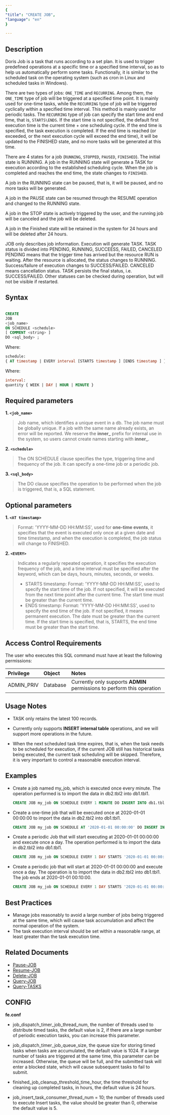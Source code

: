 ```yaml
---
{
"title": "CREATE JOB",
"language": "en"
}

---
```


<!--
Licensed to the Apache Software Foundation (ASF) under one
or more contributor license agreements.  See the NOTICE file
distributed with this work for additional information
regarding copyright ownership.  The ASF licenses this file
to you under the Apache License, Version 2.0 (the
"License"); you may not use this file except in compliance
with the License.  You may obtain a copy of the License at

  http://www.apache.org/licenses/LICENSE-2.0

Unless required by applicable law or agreed to in writing,
software distributed under the License is distributed on an
"AS IS" BASIS, WITHOUT WARRANTIES OR CONDITIONS OF ANY
KIND, either express or implied.  See the License for the
specific language governing permissions and limitations
under the License.
-->

## Description

Doris Job is a task that runs according to a set plan. It is used to trigger predefined operations at a specific time or a specified time interval, so as to help us automatically perform some tasks. Functionally, it is similar to the scheduled task on the operating system (such as cron in Linux and scheduled tasks in Windows).

There are two types of jobs: `ONE_TIME` and `RECURRING`. Among them, the `ONE_TIME` type of job will be triggered at a specified time point. It is mainly used for one-time tasks, while the `RECURRING` type of job will be triggered cyclically within a specified time interval. This method is mainly used for periodic tasks.
The `RECURRING` type of job can specify the start time and end time, that is, `STARTS\ENDS`. If the start time is not specified, the default first execution time is the current time + one scheduling cycle. If the end time is specified, the task execution is completed. If the end time is reached (or exceeded, or the next execution cycle will exceed the end time), it will be updated to the FINISHED state, and no more tasks will be generated at this time.

There are 4 states for a job (`RUNNING`, `STOPPED`, `PAUSED`, `FINISHED`). The initial state is RUNNING. A job in the RUNNING state will generate a TASK for execution according to the established scheduling cycle. When the job is completed and reaches the end time, the state changes to `FINISHED`.

A job in the RUNNING state can be paused, that is, it will be paused, and no more tasks will be generated.

A job in the PAUSE state can be resumed through the RESUME operation and changed to the RUNNING state.

A job in the STOP state is actively triggered by the user, and the running job will be canceled and the job will be deleted.

A job in the Finished state will be retained in the system for 24 hours and will be deleted after 24 hours.

JOB only describes job information. Execution will generate TASK. TASK status is divided into PENDING, RUNNING, SUCCEESS, FAILED, CANCELED
PENDING means that the trigger time has arrived but the resource RUN is waiting. After the resource is allocated, the status changes to RUNNING. Success/failure of execution changes to SUCCESS/FAILED.
CANCELED means cancellation status. TASK persists the final status, i.e. SUCCESS/FAILED. Other statuses can be checked during operation, but will not be visible if restarted.

## Syntax

```sql

CREATE
JOB
<job_name>
ON SCHEDULE <schedule>
[ COMMENT <string> ]
DO <sql_body> ;
```

Where:

```sql
schedule:
{ AT timestamp | EVERY interval [STARTS timestamp ] [ENDS timestamp ] }
```

Where:

```sql
interval:
quantity { WEEK | DAY | HOUR | MINUTE }
```

## Required parameters

**1. `<job_name>`**
> Job name, which identifies a unique event in a db. The job name must be globally unique. If a job with the same name already exists, an error will be reported. We reserve the **inner_** prefix for internal use in the system, so users cannot create names starting with **inner_**.

**2. `<schedule>`**
> The ON SCHEDULE clause specifies the type, triggering time and frequency of the job. It can specify a one-time job or a periodic job.

**3. `<sql_body>`**
> The DO clause specifies the operation to be performed when the job is triggered, that is, a SQL statement.

## Optional parameters

**1. `<AT timestamp>`**
> Format: 'YYYY-MM-DD HH:MM:SS', used for **one-time events**, it specifies that the event is executed only once at a given date and time timestamp, and when the execution is completed, the job status will change to FINISHED.

**2. `<EVERY>`**
> Indicates a regularly repeated operation, it specifies the execution frequency of the job, and a time interval must be specified after the keyword, which can be days, hours, minutes, seconds, or weeks.
> * STARTS timestamp: Format: 'YYYY-MM-DD HH:MM:SS', used to specify the start time of the job. If not specified, it will be executed from the next time point after the current time. The start time must be greater than the current time.
> * ENDS timestamp: Format: 'YYYY-MM-DD HH:MM:SS', used to specify the end time of the job. If not specified, it means permanent execution. The date must be greater than the current time. If the start time is specified, that is, STARTS, the end time must be greater than the start time.

## Access Control Requirements

The user who executes this SQL command must have at least the following permissions:

| Privilege     | Object     | Notes                                                                   |
|:--------------|:-----------|:------------------------------------------------------------------------|
| ADMIN_PRIV    | Database   | Currently only supports **ADMIN** permissions to perform this operation |

## Usage Notes

- TASK only retains the latest 100 records.

- Currently only supports **INSERT internal table** operations, and we will support more operations in the future.

- When the next scheduled task time expires, that is, when the task needs to be scheduled for execution, if the current JOB still has historical tasks being executed, the current task scheduling will be skipped. Therefore, it is very important to control a reasonable execution interval.

## Examples

- Create a job named my_job, which is executed once every minute. The operation performed is to import the data in db2.tbl2 into db1.tbl1.

  ```sql
  CREATE JOB my_job ON SCHEDULE EVERY 1 MINUTE DO INSERT INTO db1.tbl1 SELECT * FROM db2.tbl2;
  ```

- Create a one-time job that will be executed once at 2020-01-01 00:00:00 to import the data in db2.tbl2 into db1.tbl1.

  ```sql
  CREATE JOB my_job ON SCHEDULE AT '2020-01-01 00:00:00' DO INSERT INTO db1.tbl1 SELECT * FROM db2.tbl2;
  ```

- Create a periodic Job that will start executing at 2020-01-01 00:00:00 and execute once a day. The operation performed is to import the data in db2.tbl2 into db1.tbl1.

  ```sql
  CREATE JOB my_job ON SCHEDULE EVERY 1 DAY STARTS '2020-01-01 00:00:00' DO INSERT INTO db1.tbl1 SELECT * FROM db2.tbl2 WHERE create_time >= days_add(now(),-1);
  ```

- Create a periodic job that will start at 2020-01-01 00:00:00 and execute once a day. The operation is to import the data in db2.tbl2 into db1.tbl1. The job ends at 2020-01-01 00:10:00.

  ```sql
  CREATE JOB my_job ON SCHEDULE EVERY 1 DAY STARTS '2020-01-01 00:00:00' ENDS '2020-01-01 00:10:00' DO INSERT INTO db1.tbl1 SELECT * FROM db2.tbl2 create_time >= days_add(now(),-1);
  ```

## Best Practices

- Manage jobs reasonably to avoid a large number of jobs being triggered at the same time, which will cause task accumulation and affect the normal operation of the system.
- The task execution interval should be set within a reasonable range, at least greater than the task execution time.

## Related Documents

- [Pause-JOB](../job/PAUSE-JOB.md)
- [Resume-JOB](../job/RESUME-JOB.md)
- [Delete-JOB](../job/DROP-JOB.md)
- [Query-JOB](../../../sql-manual/sql-functions/table-valued-functions/jobs.md)
- [Query-TASKS](../../sql-functions/table-valued-functions/jobs.md)

## CONFIG

**fe.conf**

- job_dispatch_timer_job_thread_num, the number of threads used to distribute timed tasks, the default value is 2, if there are a large number of periodic execution tasks, you can increase this parameter.

- job_dispatch_timer_job_queue_size, the queue size for storing timed tasks when tasks are accumulated, the default value is 1024. If a large number of tasks are triggered at the same time, this parameter can be increased. Otherwise, the queue will be full, and the submitted task will enter a blocked state, which will cause subsequent tasks to fail to submit.

- finished_job_cleanup_threshold_time_hour, the time threshold for cleaning up completed tasks, in hours, the default value is 24 hours.

- job_insert_task_consumer_thread_num = 10; the number of threads used to execute Insert tasks, the value should be greater than 0, otherwise the default value is 5.